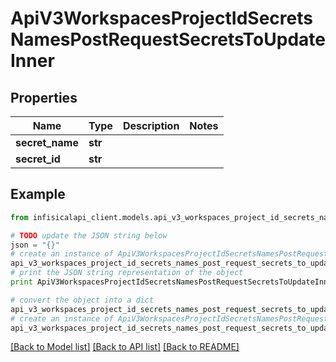 # ApiV3WorkspacesProjectIdSecretsNamesPostRequestSecretsToUpdateInner


## Properties
Name | Type | Description | Notes
------------ | ------------- | ------------- | -------------
**secret_name** | **str** |  | 
**secret_id** | **str** |  | 

## Example

```python
from infisicalapi_client.models.api_v3_workspaces_project_id_secrets_names_post_request_secrets_to_update_inner import ApiV3WorkspacesProjectIdSecretsNamesPostRequestSecretsToUpdateInner

# TODO update the JSON string below
json = "{}"
# create an instance of ApiV3WorkspacesProjectIdSecretsNamesPostRequestSecretsToUpdateInner from a JSON string
api_v3_workspaces_project_id_secrets_names_post_request_secrets_to_update_inner_instance = ApiV3WorkspacesProjectIdSecretsNamesPostRequestSecretsToUpdateInner.from_json(json)
# print the JSON string representation of the object
print ApiV3WorkspacesProjectIdSecretsNamesPostRequestSecretsToUpdateInner.to_json()

# convert the object into a dict
api_v3_workspaces_project_id_secrets_names_post_request_secrets_to_update_inner_dict = api_v3_workspaces_project_id_secrets_names_post_request_secrets_to_update_inner_instance.to_dict()
# create an instance of ApiV3WorkspacesProjectIdSecretsNamesPostRequestSecretsToUpdateInner from a dict
api_v3_workspaces_project_id_secrets_names_post_request_secrets_to_update_inner_from_dict = ApiV3WorkspacesProjectIdSecretsNamesPostRequestSecretsToUpdateInner.from_dict(api_v3_workspaces_project_id_secrets_names_post_request_secrets_to_update_inner_dict)
```
[[Back to Model list]](../README.md#documentation-for-models) [[Back to API list]](../README.md#documentation-for-api-endpoints) [[Back to README]](../README.md)


